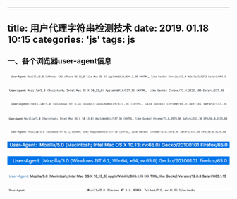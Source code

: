 
---
title: 用户代理字符串检测技术
date:  2019. 01.18 10:15
categories: 'js'
tags: js
---

### 一、各个浏览器user-agent信息
![mac chrome 手机模式](/images/用户代理字符串检测技术-img/1.png)

![mac chrome](/images/用户代理字符串检测技术-img/2.png)

![win7 chrome](/images/用户代理字符串检测技术-img/3.png)

![mac opera](/images/用户代理字符串检测技术-img/4.png)

![win7 opera](/images/用户代理字符串检测技术-img/5.png)

![mac firefox](/images/用户代理字符串检测技术-img/6.png)

![win7 firefox](/images/用户代理字符串检测技术-img/7.png)

![mac safari](/images/用户代理字符串检测技术-img/8.png)

![win7 ie](/images/用户代理字符串检测技术-img/9.png)










